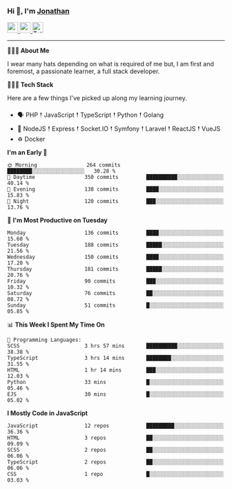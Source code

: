 ### Hi 👋, I'm [Jonathan](https://jonathan-d.ch) 

<p>
  <a href="https://www.linkedin.com/in/jdebetaz">
    <img src="https://img.shields.io/badge/linkedin-%230077B5.svg?&style=for-the-badge&logo=linkedin&logoColor=white" height=25>
  </a>
  <a href="https://www.instagram.com/jdebetaz/">
    <img src="https://img.shields.io/badge/instagram-%23E4405F.svg?&style=for-the-badge&logo=instagram&logoColor=white" height=25>
  </a>
  <a href="https://wakatime.com/@5c95ead1-71ee-4ecc-9a32-6c2b293dd432">
    <img src="https://wakatime.com/badge/user/5c95ead1-71ee-4ecc-9a32-6c2b293dd432.svg?style=for-the-badge" height=25 alt="Total time coded since Aug 23 2019" />
  </a>
</p>

-------

**🙋🏻‍♂️ About Me** 

<p>I wear many hats depending on what is required of me but, I am first and foremost, a passionate learner, a full stack developer.</p>

**👨🏻‍💻 Tech Stack** 

<p>Here are a few things I've picked up along my learning journey.</p>

- 🗣 PHP 𒑰 JavaScript 𒑰 TypeScript 𒑰 Python 𒑰 Golang
- 🎒 NodeJS 𒑰 Express 𒑰 Socket.IO 𒑰 Symfony 𒑰 Laravel 𒑰 ReactJS 𒑰 VueJS
- ♽ Docker

<!--START_SECTION:waka-->
**I'm an Early 🐤** 

```text
🌞 Morning                264 commits         ████████░░░░░░░░░░░░░░░░░   30.28 % 
🌆 Daytime                350 commits         ██████████░░░░░░░░░░░░░░░   40.14 % 
🌃 Evening                138 commits         ████░░░░░░░░░░░░░░░░░░░░░   15.83 % 
🌙 Night                  120 commits         ███░░░░░░░░░░░░░░░░░░░░░░   13.76 % 
```
📅 **I'm Most Productive on Tuesday** 

```text
Monday                   136 commits         ████░░░░░░░░░░░░░░░░░░░░░   15.60 % 
Tuesday                  188 commits         █████░░░░░░░░░░░░░░░░░░░░   21.56 % 
Wednesday                150 commits         ████░░░░░░░░░░░░░░░░░░░░░   17.20 % 
Thursday                 181 commits         █████░░░░░░░░░░░░░░░░░░░░   20.76 % 
Friday                   90 commits          ███░░░░░░░░░░░░░░░░░░░░░░   10.32 % 
Saturday                 76 commits          ██░░░░░░░░░░░░░░░░░░░░░░░   08.72 % 
Sunday                   51 commits          █░░░░░░░░░░░░░░░░░░░░░░░░   05.85 % 
```


📊 **This Week I Spent My Time On** 

```text
💬 Programming Languages: 
SCSS                     3 hrs 57 mins       ██████████░░░░░░░░░░░░░░░   38.38 % 
TypeScript               3 hrs 14 mins       ████████░░░░░░░░░░░░░░░░░   31.55 % 
HTML                     1 hr 14 mins        ███░░░░░░░░░░░░░░░░░░░░░░   12.03 % 
Python                   33 mins             █░░░░░░░░░░░░░░░░░░░░░░░░   05.46 % 
EJS                      30 mins             █░░░░░░░░░░░░░░░░░░░░░░░░   05.02 % 
```

**I Mostly Code in JavaScript** 

```text
JavaScript               12 repos            █████████░░░░░░░░░░░░░░░░   36.36 % 
HTML                     3 repos             ██░░░░░░░░░░░░░░░░░░░░░░░   09.09 % 
SCSS                     2 repos             ██░░░░░░░░░░░░░░░░░░░░░░░   06.06 % 
TypeScript               2 repos             ██░░░░░░░░░░░░░░░░░░░░░░░   06.06 % 
CSS                      1 repo              █░░░░░░░░░░░░░░░░░░░░░░░░   03.03 % 
```




<!--END_SECTION:waka-->
